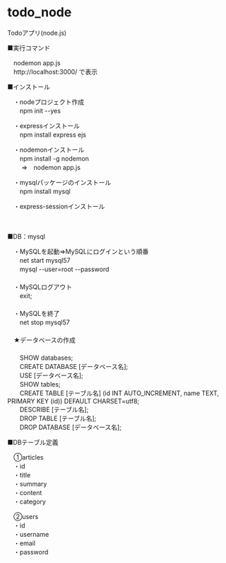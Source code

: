 # todo_node
Todoアプリ(node.js)

■実行コマンド

　nodemon app.js <br>
　http://localhost:3000/ で表示

■インストール

　・nodeプロジェクト作成<br>
　　npm init --yes

　・expressインストール<br>
　　npm install express ejs

　・nodemonインストール<br>
　　npm install -g nodemon<br>
　
　⇒　nodemon app.js

　・mysqlパッケージのインストール<br>
　　npm install mysql

　・express-sessionインストール<br>

　

■DB：mysql

　・MySQLを起動⇒MySQLにログインという順番<br>
　　net start mysql57<br>
　　mysql --user=root --password<br>
　<br>
　・MySQLログアウト<br>
　　exit;<br>
　<br>
　・MySQLを終了<br>
　　net stop mysql57<br>
　<br>
　★データベースの作成<br>
　<br>
　　SHOW databases;<br>
　　CREATE DATABASE [データベース名];<br>
　　USE [データベース名];<br>
　　SHOW tables;<br>
　　CREATE TABLE [テーブル名] (id INT AUTO_INCREMENT, name TEXT, PRIMARY KEY (id)) DEFAULT CHARSET=utf8;<br>
　　DESCRIBE [テーブル名];<br>
　　DROP TABLE [テーブル名];<br>
　　DROP DATABASE [データベース名];<br>
 
■DBテーブル定義

　①articles<br>
 　・id<br>
 　・title<br>
 　・summary<br>
 　・content<br>
 　・category<br>
 
　②users<br>
 　・id<br>
 　・username<br>
 　・email<br>
 　・password<br>
 
 
